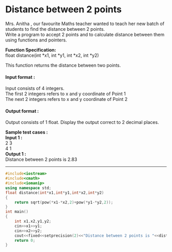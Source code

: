 # Distance between 2 points  

Mrs. Anitha , our favourite Maths teacher wanted to teach her new batch of students to find the distance between 2 points.
<br>
Write a program to accept 2 points and to calculate distance between them using functions and pointers.

**Function Specification:<br>**
float distance(int *x1, int *y1, int *x2, int *y2)

This function returns the distance between two points.

#### Input format :
Input consists of 4 integers.
<br>
The first 2 integers refers to x and y coordinate of Point 1
<br>
The next 2 integers refers to x and y coordinate of Point 2



#### Output format :
Output consists of 1 float. Display the output correct to 2 decimal places.

**Sample test cases :<br>
Input 1 :<br>**
2 3<br>
4 1<br>
**Output 1 :<br>**
Distance between 2 points is 2.83


-------------------------------------------------------------------------------------------------------------------------------------------------------------------
```cpp
#include<iostream>
#include<cmath>
#include<iomanip>
using namespace std;
float distance(int*x1,int*y1,int*x2,int*y2)
{
    return sqrt(pow(*x1-*x2,2)+pow(*y1-*y2,2));
}
int main()
{
    int x1,x2,y1,y2;
    cin>>x1>>y1;
    cin>>x2>>y2;
    cout<<fixed<<setprecision(2)<<"Distance between 2 points is "<<distance(&x1,&y1,&x2,&y2);
    return 0;
}
```


